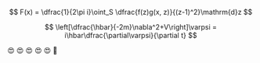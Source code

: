 $$
F(x) = \dfrac{1}{2\pi i}\oint_S \dfrac{f(z)g(x, z)}{(z-1)^2}\mathrm{d}z
$$


$$
\left[\dfrac{\hbar}{-2m}\nabla^2+V\right]\varpsi = i\hbar\dfrac{\partial\varpsi}{\partial t}
$$

:heart_eyes: :heart_eyes: :heart_eyes: :heart_eyes: :heart_eyes: :hear_no_evil:
